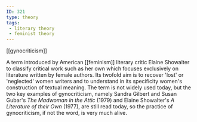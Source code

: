 ```yaml
---
ID: 321
type: theory
tags: 
 - literary theory
 - feminist theory
---
```


[[gynocriticism]]

 A term
introduced by American
[[feminism]] literary critic
Elaine Showalter to classify critical work such as her own which focuses
exclusively on literature written by female authors. Its twofold aim is
to recover 'lost' or 'neglected' women writers and to understand in its
specificity women's construction of textual meaning. The term is not
widely used today, but the two key examples of gynocriticism, namely
Sandra Gilbert and Susan Gubar's *The Madwoman in the Attic* (1979) and
Elaine Showalter's *A Literature of their Own* (1977), are still read
today, so the practice of gynocriticism, if not the word, is very much
alive.
